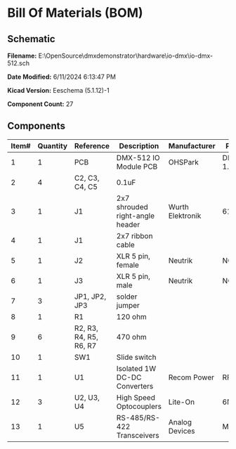 
# Bill Of Materials (BOM)

## Schematic

**Filename:** E:\OpenSource\dmxdemonstrator\hardware\io-dmx\io-dmx-512.sch

**Date Modified:** 6/11/2024 6:13:47 PM

**Kicad Version:** Eeschema (5.1.12)-1

**Component Count:** 27

## Components

Item#|Quantity|Reference|Description|Manufacturer|Part Number|Datasheet|Notes
-----|--------|---------|-----------|------------|-----------|---------|-----
1|1|PCB|DMX-512 IO Module PCB|OHSPark|DMX-IO1, Rev 1.7||[Order](https://oshpark.com/shared_projects/jqZlCb1q)|
2|4|C2, C3, C4, C5|0.1uF||||
3|1|J1|2x7 shrouded right-angle header|Wurth Elektronik|61201421721|[Data Sheet](https://www.we-online.com/catalog/datasheet/61201421721.pdf)|
4|1|J1|2x7 ribbon cable||||
5|1|J2|XLR 5 pin, female|Neutrik|NC5FAH|[Data Sheet](https://www.neutrik.com/en/product/nc5fah.pdf)|
6|1|J3|XLR 5 pin, male|Neutrik|NC5MAH|[Data Sheet](https://www.neutrik.com/en/product/nc5mah.pdf)|
7|3|JP1, JP2, JP3|solder jumper||||
8|1|R1|120 ohm||||
9|6|R2, R3, R4, R5, R6, R7|470 ohm||||
10|1|SW1|Slide switch||||
11|1|U1|Isolated 1W DC-DC Converters|Recom Power|RFM-0505S|[Data Sheet](https://recom-power.com/pdf/Econoline/RFM.pdf)|
12|3|U2, U3, U4|High Speed Optocouplers|Lite-On|6N137|[Data Sheet](https://media.digikey.com/pdf/Data%20Sheets/Lite-On%20PDFs/6N137%20Series.pdf)|
13|1|U5|RS-485/RS-422 Transceivers|Analog Devices|MAX485E|[Data Sheet](https://www.analog.com/media/en/technical-documentation/data-sheets/MAX1487E-MAX491E.pdf)|
<!--BOMROW-->

